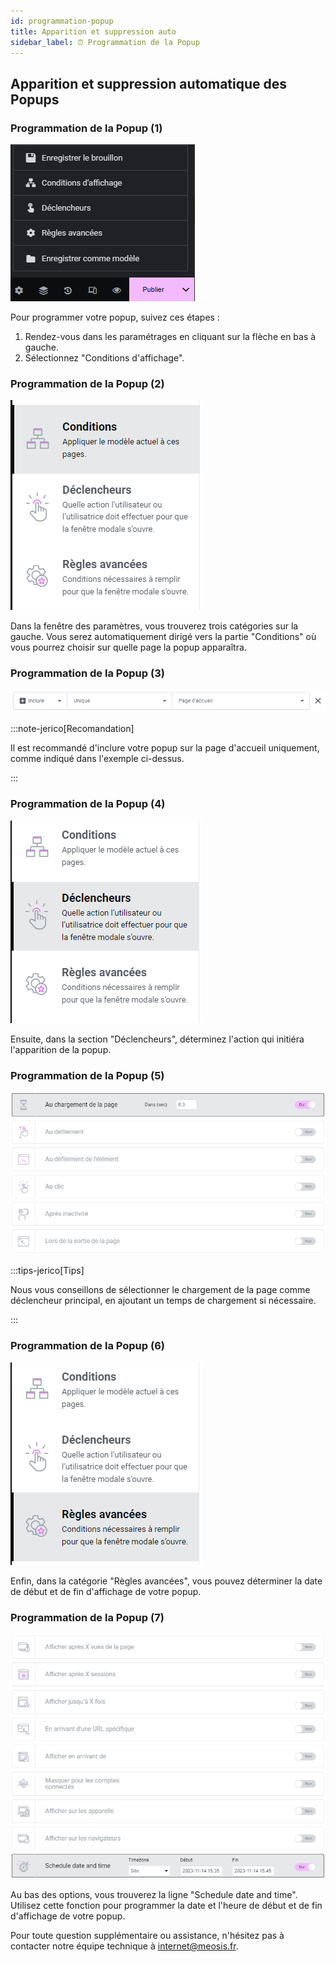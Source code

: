 ```yaml
---
id: programmation-popup
title: Apparition et suppression auto
sidebar_label: ⏰ Programmation de la Popup
---
```


## Apparition et suppression automatique des Popups

### Programmation de la Popup (1)

![popup](./img/78.png)

Pour programmer votre popup, suivez ces étapes :

1. Rendez-vous dans les paramétrages en cliquant sur la flèche en bas à gauche.
2. Sélectionnez "Conditions d'affichage".

### Programmation de la Popup (2)

![popup](./img/79.png)

Dans la fenêtre des paramètres, vous trouverez trois catégories sur la gauche. Vous serez automatiquement dirigé vers la partie "Conditions" où vous pourrez choisir sur quelle page la popup apparaîtra.

### Programmation de la Popup (3)

![popup](./img/80.png)

:::note-jerico[Recomandation]

Il est recommandé d'inclure votre popup sur la page d'accueil uniquement, comme indiqué dans l'exemple ci-dessus.

:::


### Programmation de la Popup (4)

![popup](./img/81.png)

Ensuite, dans la section "Déclencheurs", déterminez l'action qui initiéra l'apparition de la popup.

### Programmation de la Popup (5)

![popup](./img/82.png)

:::tips-jerico[Tips]

Nous vous conseillons de sélectionner le chargement de la page comme déclencheur principal, en ajoutant un temps de chargement si nécessaire.

:::

### Programmation de la Popup (6)

![popup](./img/83.png)

Enfin, dans la catégorie "Règles avancées", vous pouvez déterminer la date de début et de fin d'affichage de votre popup.

### Programmation de la Popup (7)

![popup](./img/84.png)

Au bas des options, vous trouverez la ligne "Schedule date and time". Utilisez cette fonction pour programmer la date et l'heure de début et de fin d'affichage de votre popup.

Pour toute question supplémentaire ou assistance, n'hésitez pas à contacter notre équipe technique à internet@meosis.fr.
